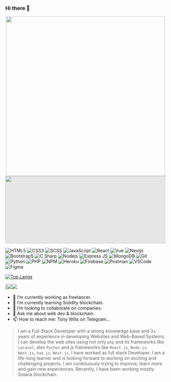 ### Hi there 👋

<div id="header" align="center">
<img src="https://media.giphy.com/media/qgQUggAC3Pfv687qPC/giphy.gif" width="500"></div>
<img style="display: block;-webkit-user-select: none;margin: auto;cursor: zoom-in;background-color: hsl(0, 0%, 90%);transition: background-color 300ms;" src="https://user-images.githubusercontent.com/74441675/177853337-b4be5e48-03e0-4fba-833c-0c811de4c28d.png" width="1056" height="211" data-xblocker="passed">

![HTML5](https://img.shields.io/badge/HTML5-E34F26?style=for-the-badge&logo=html5&logoColor=white)
![CSS3](https://img.shields.io/badge/CSS3-1572B6?style=for-the-badge&logo=css3&logoColor=white)
![SCSS](https://img.shields.io/badge/SCSS-C96196?style=for-the-badge&logo=sass&logoColor=white)
![JavaScript](https://img.shields.io/badge/JavaScript-F7DF1E?style=for-the-badge&logo=javascript&logoColor=black)
![React](https://img.shields.io/badge/React-20232A?style=for-the-badge&logo=react&logoColor=61DAFB)
![Vue](https://img.shields.io/badge/Vue-1572B6?style=for-the-badge&logo=vue&logoColor=green)
![Nextjs](https://img.shields.io/badge/Nextjs-F7DF1E?style=for-the-badge&logo=javascript&logoColor=black)
![Bootstrap5](https://img.shields.io/badge/Bootstrap-563D7C?style=for-the-badge&logo=bootstrap&logoColor=white)
![C Sharp](https://img.shields.io/badge/C%20Sharp-712884?style=for-the-badge&logo=csharp&logoColor=white)
![Nodejs](https://img.shields.io/badge/Nodejs-339933?style=for-the-badge&logo=nodejs&logoColor=green)
![Express JS](https://img.shields.io/badge/Express%20JS-ffffff?style=for-the-badge&logo=express&logoColor=black)
![MongoDB](https://img.shields.io/badge/MongoDB-4EA94B?style=for-the-badge&logo=mongodb&logoColor=white)
![Git](https://img.shields.io/badge/Git-EF4E32?style=for-the-badge&logo=git&logoColor=white)
![Python](https://img.shields.io/badge/Python-EF4E32?style=for-the-badge&logo=python&logoColor=blue)
![PHP](https://img.shields.io/badge/PHP-4EA94B?style=for-the-badge&logo=php&logoColor=yellow)
![NPM](https://img.shields.io/badge/npm-CB3837?style=for-the-badge&logo=npm&logoColor=white)
![Heroku](https://img.shields.io/badge/Heroku-430098?style=for-the-badge&logo=heroku&logoColor=white)
![Firebase](https://img.shields.io/badge/firebase-ffca28?style=for-the-badge&logo=firebase&logoColor=black)
![Postman](https://img.shields.io/badge/Postman-FF6C37?style=for-the-badge&logo=Postman&logoColor=white)
![VSCode](https://img.shields.io/badge/Visual_Studio_Code-0078D4?style=for-the-badge&logo=visual%20studio%20code&logoColor=white)
![Figma](https://img.shields.io/badge/Figma-F24E1E?style=for-the-badge&logo=figma&logoColor=white)

[![Top Langs](https://github-readme-stats.vercel.app/api/top-langs/?username=T41496&layout=compact)](https://github.com/T41496)

|<img src="https://github-readme-stats.vercel.app/api?username=T41496&&show_icons=true&count_private=true&include_all_commits=true"/><img src="https://github-readme-streak-stats.herokuapp.com/?user=T41496"/>

 


- 🔭 I’m currently working as freelancer.
- 🌱 I’m currently learning Solidity blockchain.
- 👯 I’m looking to collaborate on companies.
- 💬 Ask me about web dev & blockchain.
- 📫 How to reach me: Tony Wills on Telegram...
<!--
- 🤔 I’m looking for help with ...
- 😄 Pronouns: ...
- ⚡ Fun fact: ...
-->


>I am a Full-Stack Developer with a strong knowledge base and 3+ years of experience in developing Websites and Web-Based Systems.
I can develop the web sites using not only `php` and its frameworks like `Laravel`, also `Python` and js frameworks like `React.js`, `Node.js`, `Next.js`, `Vue.js`, `Nest.js`.
I have worked as full stack Developer.
I am a life-long learner and is looking forward to working on exciting and challenging projects. I am continuously trying to improve, learn more and gain new experiences. Recently, I have been working mostly Solana blockchain.

